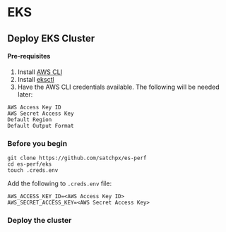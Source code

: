 # EKS

## Deploy EKS Cluster

#### Pre-requisites
1. Install [AWS CLI](https://docs.aws.amazon.com/cli/latest/userguide/cli-chap-install.html)
2. Install [eksctl](https://docs.aws.amazon.com/eks/latest/userguide/eksctl.html#installing-eksctl)
3. Have the AWS CLI credentials available. The following will be needed later:
```
AWS Access Key ID
AWS Secret Access Key
Default Region
Default Output Format
```

### Before you begin
```
git clone https://github.com/satchpx/es-perf
cd es-perf/eks
touch .creds.env
```

Add the following to `.creds.env` file:
```
AWS_ACCESS_KEY_ID=<AWS Access Key ID>
AWS_SECRET_ACCESS_KEY=<AWS Secret Access Key>
```

### Deploy the cluster